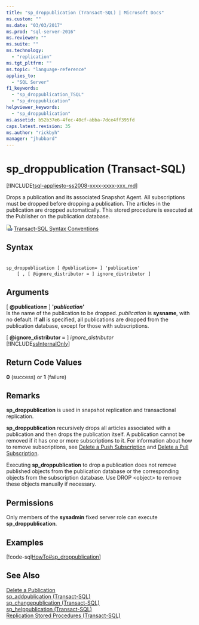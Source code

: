 ```yaml
---
title: "sp_droppublication (Transact-SQL) | Microsoft Docs"
ms.custom: ""
ms.date: "03/03/2017"
ms.prod: "sql-server-2016"
ms.reviewer: ""
ms.suite: ""
ms.technology: 
  - "replication"
ms.tgt_pltfrm: ""
ms.topic: "language-reference"
applies_to: 
  - "SQL Server"
f1_keywords: 
  - "sp_droppublication_TSQL"
  - "sp_droppublication"
helpviewer_keywords: 
  - "sp_droppublication"
ms.assetid: b52b37e6-4fec-40cf-abba-7dce4ff395fd
caps.latest.revision: 35
ms.author: "rickbyh"
manager: "jhubbard"
---
```

# sp_droppublication (Transact-SQL)
[!INCLUDE[tsql-appliesto-ss2008-xxxx-xxxx-xxx_md](../../database-engine/configure/windows/includes/tsql-appliesto-ss2008-xxxx-xxxx-xxx-md.md)]

  Drops a publication and its associated Snapshot Agent. All subscriptions must be dropped before dropping a publication. The articles in the publication are dropped automatically. This stored procedure is executed at the Publisher on the publication database.  
  
 ![Topic link icon](../../database-engine/configure/windows/media/topic-link.gif "Topic link icon") [Transact-SQL Syntax Conventions](../Topic/Transact-SQL%20Syntax%20Conventions%20\(Transact-SQL\).md)  
  
## Syntax  
  
```  
  
sp_droppublication [ @publication= ] 'publication'   
    [ , [ @ignore_distributor = ] ignore_distributor ]  
```  
  
## Arguments  
 [ **@publication=** ] **'***publication***'**  
 Is the name of the publication to be dropped. *publication* is **sysname**, with no default. If **all** is specified, all publications are dropped from the publication database, except for those with subscriptions.  
  
 [ **@ignore_distributor =** ] *ignore_distributor*  
 [!INCLUDE[ssInternalOnly](../../integration-services/data-flow/transformations/includes/ssinternalonly-md.md)]  
  
## Return Code Values  
 **0** (success) or **1** (failure)  
  
## Remarks  
 **sp_droppublication** is used in snapshot replication and transactional replication.  
  
 **sp_droppublication** recursively drops all articles associated with a publication and then drops the publication itself. A publication cannot be removed if it has one or more subscriptions to it. For information about how to remove subscriptions, see [Delete a Push Subscription](../../relational-databases/replication/delete-a-push-subscription.md) and [Delete a Pull Subscription](../../relational-databases/replication/delete-a-pull-subscription.md).  
  
 Executing **sp_droppublication** to drop a publication does not remove published objects from the publication database or the corresponding objects from the subscription database. Use DROP \<object> to remove these objects manually if necessary.  
  
## Permissions  
 Only members of the **sysadmin** fixed server role can execute **sp_droppublication**.  
  
## Examples  
 [!code-sql[HowTo#sp_droppublication](../../relational-databases/replication/codesnippet/tsql/sp-droppublication-trans_1.sql)]  
  
## See Also  
 [Delete a Publication](../../relational-databases/replication/publish/delete-a-publication.md)   
 [sp_addpublication &#40;Transact-SQL&#41;](../../relational-databases/system-stored-procedures/sp-addpublication-transact-sql.md)   
 [sp_changepublication &#40;Transact-SQL&#41;](../../relational-databases/system-stored-procedures/sp-changepublication-transact-sql.md)   
 [sp_helppublication &#40;Transact-SQL&#41;](../../relational-databases/system-stored-procedures/sp-helppublication-transact-sql.md)   
 [Replication Stored Procedures &#40;Transact-SQL&#41;](../../relational-databases/system-stored-procedures/replication-stored-procedures-transact-sql.md)  
  
  